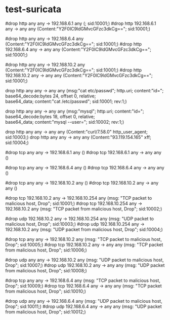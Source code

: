 # test-suricata


#drop http any any -> 192.168.6.1 any (; sid:10001;)
#drop http 192.168.6.1 any -> any any (Content:"Y2F0IC9ldGMvcGFzc3dkCg=="; sid:10001;)

#drop http any any -> 192.168.6.4 any (Content:"Y2F0IC9ldGMvcGFzc3dkCg=="; sid:10001;)
#drop http 192.168.6.4 any -> any any (Content:"Y2F0IC9ldGMvcGFzc3dkCg=="; sid:10001;)

#drop http any any -> 192.168.10.2 any (Content:"Y2F0IC9ldGMvcGFzc3dkCg=="; sid:10001;)
#drop http 192.168.10.2 any -> any any (Content:"Y2F0IC9ldGMvcGFzc3dkCg=="; sid:10001;)


drop http any any -> any any (msg:"cat etc/passwd"; http.uri; content:"id="; \
     base64_decode:bytes 24, offset 0, relative; \
     base64_data; content:"cat /etc/passwd"; sid:10001; rev:1;)

drop http any any -> any any (msg:"mysql"; http.uri; content:"id="; \
     base64_decode:bytes 18, offset 0, relative; \
    base64_data; content:"mysql --user="; sid:10002; rev:1;)

drop http any any -> any any (Content:"curl/7.58.0" http_user_agent; sid:10003;)
drop http any any -> any any (Content:"93.119.154.165" xff; sid:10004;)




#drop tcp any any -> 192.168.6.1 any ()
#drop tcp 192.168.6.1 any -> any any ()

#drop tcp any any -> 192.168.6.4 any ()
#drop tcp 192.168.6.4 any -> any any ()

#drop tcp any any -> 192.168.10.2 any ()
#drop tcp 192.168.10.2 any -> any any ()

#drop tcp 192.168.10.2 any -> 192.168.10.254 any (msg: "TCP packet to malicious host, Drop"; sid:10001;)
#drop tcp 192.168.10.254 any -> 192.168.10.2 any (msg: "TCP packet from malicious host, Drop"; sid:10002;)

#drop udp 192.168.10.2 any -> 192.168.10.254 any (msg: "UDP packet to malicious host, Drop"; sid:10003;)
#drop udp 192.168.10.254 any -> 192.168.10.2 any (msg: "UDP packet from malicious host, Drop"; sid:10004;)

#drop tcp any any -> 192.168.10.2 any (msg: "TCP packet to malicious host, Drop"; sid:10005;)
#drop tcp 192.168.10.2 any -> any any (msg: "TCP packet from malicious host, Drop"; sid:10006;)

#drop udp any any -> 192.168.10.2 any (msg: "UDP packet to malicious host, Drop"; sid:10007;)
#drop udp 192.168.10.2 any -> any any (msg: "UDP packet from malicious host, Drop"; sid:10008;)

#drop tcp any any -> 192.168.6.4 any (msg: "TCP packet to malicious host, Drop"; sid:10009;)
#drop tcp 192.168.6.4 any -> any any (msg: "TCP packet from malicious host, Drop"; sid:10010;)

#drop udp any any -> 192.168.6.4 any (msg: "UDP packet to malicious host, Drop"; sid:10011;)
#drop udp 192.168.6.4 any -> any any (msg: "UDP packet from malicious host, Drop"; sid:10012;)
